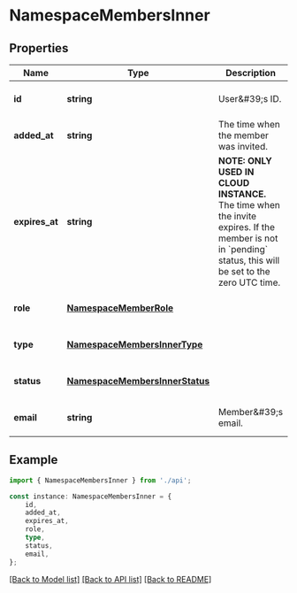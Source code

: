 # NamespaceMembersInner


## Properties

Name | Type | Description | Notes
------------ | ------------- | ------------- | -------------
**id** | **string** | User\&#39;s ID. | [optional] [default to undefined]
**added_at** | **string** | The time when the member was invited. | [optional] [default to undefined]
**expires_at** | **string** | **NOTE: ONLY USED IN CLOUD INSTANCE.**  The time when the invite expires. If the member is not in &#x60;pending&#x60; status, this will be set to the zero UTC time.  | [optional] [default to undefined]
**role** | [**NamespaceMemberRole**](NamespaceMemberRole.md) |  | [optional] [default to undefined]
**type** | [**NamespaceMembersInnerType**](NamespaceMembersInnerType.md) |  | [optional] [default to undefined]
**status** | [**NamespaceMembersInnerStatus**](NamespaceMembersInnerStatus.md) |  | [optional] [default to undefined]
**email** | **string** | Member\&#39;s email. | [optional] [default to undefined]

## Example

```typescript
import { NamespaceMembersInner } from './api';

const instance: NamespaceMembersInner = {
    id,
    added_at,
    expires_at,
    role,
    type,
    status,
    email,
};
```

[[Back to Model list]](../README.md#documentation-for-models) [[Back to API list]](../README.md#documentation-for-api-endpoints) [[Back to README]](../README.md)
